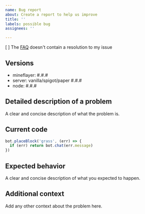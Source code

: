 ```yaml
---
name: Bug report
about: Create a report to help us improve
title: ''
labels: possible bug
assignees: ''

---
```


[ ] The [FAQ](https://github.com/PrismarineJS/mineflayer/blob/master/docs/FAQ.md) doesn't contain a resolution to my issue 

## Versions
 - mineflayer: #.#.#
 - server: vanilla/spigot/paper #.#.#
 - node: #.#.#

## Detailed description of a problem
A clear and concise description of what the problem is.

## Current code
```js
bot.placeBlock('grass', (err) => {
  if (err) return bot.chat(err.message)
})
```

## Expected behavior
A clear and concise description of what you expected to happen.

## Additional context
Add any other context about the problem here.
